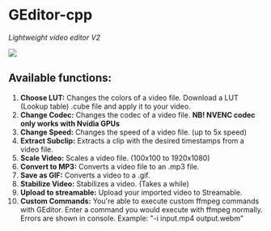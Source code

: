 # GEditor-cpp
*Lightweight video editor V2*

![](https://i.imgur.com/AFbh46K.png)

## Available functions:
1. **Choose LUT:** Changes the colors of a video file. Download a LUT (Lookup table) .cube file and apply it to your video.  
2. **Change Codec:** Changes the codec of a video file. **NB! NVENC codec only works with Nvidia GPUs**  
3. **Change Speed:** Changes the speed of a video file. (up to 5x speed)
4. **Extract Subclip:** Extracts a clip with the desired timestamps from a video file.  
5. **Scale Video:** Scales a video file. (100x100 to 1920x1080)
6. **Convert to MP3:** Converts a video file to an .mp3 file.  
7. **Save as GIF:** Converts a video to a .gif.  
8. **Stabilize Video:** Stabilizes a video. (Takes a while)  
9. **Upload to streamable:** Upload your imported video to Streamable.  
10. **Custom Commands:** You're able to execute custom ffmpeg commands with GEditor. Enter a command you would execute with ffmpeg normally. Errors are shown in console. Example: "-i input.mp4 output.webm"  

